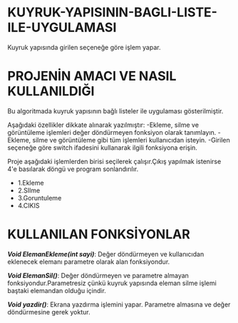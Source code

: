# KUYRUK-YAPISININ-BAGLI-LISTE-ILE-UYGULAMASI
Kuyruk yapısında girilen seçeneğe göre işlem yapar.

# PROJENİN AMACI VE NASIL KULLANILDIĞI
Bu algoritmada kuyruk yapısının bağlı listeler ile uygulaması gösterilmiştir.


Aşağıdaki özellikler dikkate alınarak yazılmıştır:
-Ekleme, silme ve görüntüleme işlemleri değer döndürmeyen fonksiyon olarak tanımlayın.
-Ekleme, silme ve görüntüleme gibi tüm işlemleri kullanıcıdan isteyin.
-Girilen seçeneğe göre switch ifadesini kullanarak ilgili fonksiyona erişin.


Proje aşağıdaki işlemlerden birisi seçilerek çalışır.Çıkış yapılmak istenirse 4'e basılarak döngü ve program sonlandırılır.
+ 1.Ekleme
+ 2.SIlme
+ 3.Goruntuleme
+ 4.CIKIS

# KULLANILAN FONKSİYONLAR

***Void ElemanEkleme(int sayi)***: Değer döndürmeyen ve kullanıcıdan eklenecek elemanı parametre olarak alan fonksiyondur.

***Void ElemanSil()***: Değer döndürmeyen ve parametre almayan fonksiyondur.Parametresiz çünkü kuyruk yapısında eleman silme işlemi baştaki elemandan olduğu içindir.

***Void yazdir()***: Ekrana yazdırma işlemini yapar. Parametre almasına ve değer döndürmesine gerek yoktur.

